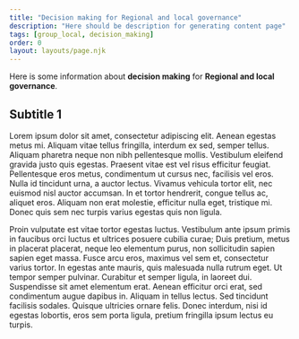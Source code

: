 ```yaml
---
title: "Decision making for Regional and local governance"
description: "Here should be description for generating content page"
tags: [group_local, decision_making]
order: 0
layout: layouts/page.njk
---
```


Here is some information about **decision making** for **Regional and local governance**.

## Subtitle 1

Lorem ipsum dolor sit amet, consectetur adipiscing elit. Aenean egestas metus mi. Aliquam vitae tellus fringilla, interdum ex sed, semper tellus. Aliquam pharetra neque non nibh pellentesque mollis. Vestibulum eleifend gravida justo quis egestas. Praesent vitae est vel risus efficitur feugiat. Pellentesque eros metus, condimentum ut cursus nec, facilisis vel eros. Nulla id tincidunt urna, a auctor lectus. Vivamus vehicula tortor elit, nec euismod nisl auctor accumsan. In et tortor hendrerit, congue tellus ac, aliquet eros. Aliquam non erat molestie, efficitur nulla eget, tristique mi. Donec quis sem nec turpis varius egestas quis non ligula.

Proin vulputate est vitae tortor egestas luctus. Vestibulum ante ipsum primis in faucibus orci luctus et ultrices posuere cubilia curae; Duis pretium, metus in placerat placerat, neque leo elementum purus, non sollicitudin sapien sapien eget massa. Fusce arcu eros, maximus vel sem et, consectetur varius tortor. In egestas ante mauris, quis malesuada nulla rutrum eget. Ut tempor semper pulvinar. Curabitur et semper ligula, in laoreet dui. Suspendisse sit amet elementum erat. Aenean efficitur orci erat, sed condimentum augue dapibus in. Aliquam in tellus lectus. Sed tincidunt facilisis sodales. Quisque ultricies ornare felis. Donec interdum, nisi id egestas lobortis, eros sem porta ligula, pretium fringilla ipsum lectus eu turpis.
